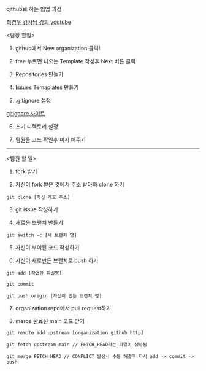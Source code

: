 github로 하는 협업 과정

[최영우 강사님 강의 youtube](https://www.youtube.com/watch?v=g3GEnjppUV0&feature=youtu.be)

<팀장 할일>

1. github에서 New organization 클릭!

2. free 누르면 나오는 Template 작성후 Next 버튼 클릭

3. Repositories 만들기

4. Issues Temaplates 만들기

5. .gitignore 설정

[gitignore 사이트](https://www.toptal.com/developers/gitignore)

6. 초기 디렉토리 설정

8. 팀원들 코드 확인후 머지 해주기

--------------------------------------------------------------

<팀원 할 일>

1. fork 받기

2. 자신이 fork 받은 것에서 주소 받아와 clone 하기
```shell
git clone [자신 레포 주소]
```

3. git issue 작성하기

4. 새로운 브랜치 만들기
```shell
git switch -c [새 브랜치 명]
```

5. 자신이 부여된 코드 작성하기

6. 자신이 새로만든 브랜치로 push 하기
```shell
git add [작업한 파일명]

git commit

git push origin [자신이 만든 브랜치 명]
```

7. organization repo에서 pull request하기

8. merge 완료된 main 코드 받기

``` shell
git remote add upstream [organization github http]

git fetch upstream main // FETCH_HEAD라는 파일이 생성됨

git merge FETCH_HEAD // CONFLICT 발생시 수동 해결후 다시 add -> commit -> push

```





